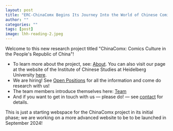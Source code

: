 ```yaml
---
layout: post
title: "ERC-ChinaComx Begins Its Journey Into the World of Chinese Comics..."
author: ""
categories: ""
tags: [post]
image: lhh-reading-2.jpeg
---
```


Welcome to this new research project titled "ChinaComx: Comics Culture in the People's Republic of China"!

- To learn more about the project, see: [About](../pages/about.md). You can also visit our page at the website of the Institute of Chinese Studies at Heidelberg University [here](https://www.uni-heidelberg.de/fakultaeten/philosophie/zo/sinologie/research/project-comics.html).
- We are hiring! See [Open Positions](../pages/positions.md) for all the information and come do research with us!
- The team members introduce themselves here: [Team](../pages/team.md)
- And if you want to get in touch with us — please do! — see [contact](../pages/contact.md) for details.

This is just a starting webspace for the ChinaComx project in its initial phase; we are working on a more advanced website to be to be launched in September 2024!